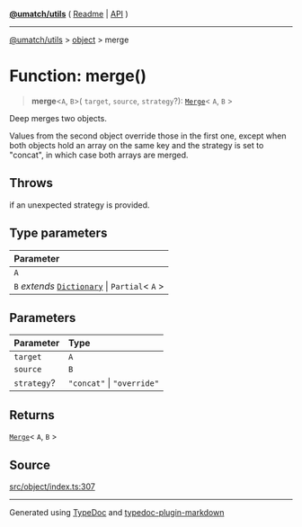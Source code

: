 [**@umatch/utils**](../../README.md) ( [Readme](../../README.md) \| [API](../../API.md) )

---

[@umatch/utils](../../API.md) > [object](../README.md) > merge

# Function: merge()

> **merge**\<`A`, `B`\>(
> `target`,
> `source`,
> `strategy`?): [`Merge`](../../index/type-aliases/type-alias.Merge.md)\< `A`, `B` \>

Deep merges two objects.

Values from the second object override those in the first one,
except when both objects hold an array on the same key and the
strategy is set to "concat", in which case both arrays are merged.

## Throws

if an unexpected strategy is provided.

## Type parameters

| Parameter                                                                                             |
| :---------------------------------------------------------------------------------------------------- |
| `A`                                                                                                   |
| `B` _extends_ [`Dictionary`](../../index/type-aliases/type-alias.Dictionary.md) \| `Partial`\< `A` \> |

## Parameters

| Parameter   | Type                       |
| :---------- | :------------------------- |
| `target`    | `A`                        |
| `source`    | `B`                        |
| `strategy`? | `"concat"` \| `"override"` |

## Returns

[`Merge`](../../index/type-aliases/type-alias.Merge.md)\< `A`, `B` \>

## Source

[src/object/index.ts:307](https://github.com/umatch-oficial/utils/blob/00cf87f/src/object/index.ts#L307)

---

Generated using [TypeDoc](https://typedoc.org/) and [typedoc-plugin-markdown](https://www.npmjs.com/package/typedoc-plugin-markdown)
